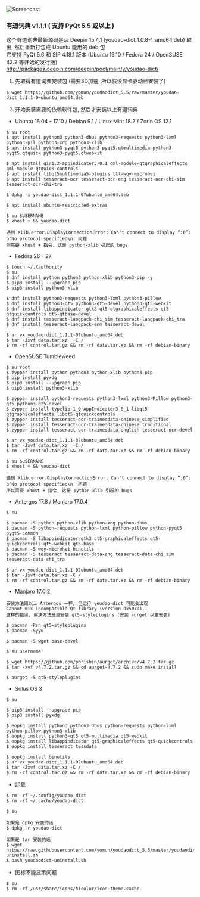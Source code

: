 ![Screencast](https://2.bp.blogspot.com/-a1ldr3X2U1s/WZAIrNamPxI/AAAAAAAAAjw/CGVeNEUzjWk2pK71C4PwuMIzRFwc9ROawCLcBGAs/s1600/youdao.png)
### 有道词典 v1.1.1 ( 支持 PyQt 5.5 或以上 )
这个有道词典最新源码是从 Deepin 15.4.1 (youdao-dict_1.0.8-1_amd64.deb) 取出, 然后重新打包成 Ubuntu 能用的 deb 包<br>
它支持 PyQt 5.6 和 SIP 4.18.1 版本 (Ubuntu 16.10 / Fedora 24 / OpenSUSE 42.2 等开始的发行版)<br>
http://packages.deepin.com/deepin/pool/main/y/youdao-dict/

1) 先取得有道词典安装包 (需要3D加速, 所以假设显卡驱动已安装了)<br>
```
$ wget https://github.com/yomun/youdaodict_5.5/raw/master/youdao-dict_1.1.1-0~ubuntu_amd64.deb
```
2) 开始安装需要的依赖软件包, 然后才安装以上有道词典<br>

- Ubuntu 16.04 - 17.10 / Debian 9.1 / Linux Mint 18.2 / Zorin OS 12.1
```
$ su root
$ apt install python3 python3-dbus python3-requests python3-lxml python3-pil python3-xdg python3-xlib
$ apt install python3-pyqt5 python3-pyqt5.qtmultimedia python3-pyqt5.qtquick python3-pyqt5.qtwebkit

$ apt install gir1.2-appindicator3-0.1 qml-module-qtgraphicaleffects qml-module-qtquick-controls
$ apt install libqt5multimedia5-plugins ttf-wqy-microhei
$ apt install tesseract-ocr tesseract-ocr-eng tesseract-ocr-chi-sim tesseract-ocr-chi-tra

$ dpkg -i youdao-dict_1.1.1-0?ubuntu_amd64.deb

$ apt install ubuntu-restricted-extras

$ su $USERNAME
$ xhost + && youdao-dict

遇到 Xlib.error.DisplayConnectionError: Can't connect to display “:0”: b'No protocol specified\n' 问题
则需要 xhost + 指令, 这是 python-xlib 引起的 bugs
```
- Fedora 26 - 27
```
$ touch ~/.Xauthority
$ su
$ dnf install python python3 python-xlib python3-pip -y
$ pip3 install --upgrade pip
$ pip3 install python3-xlib

$ dnf install python3-requests python3-lxml python3-pillow
$ dnf install python3-qt5 python3-qt5-devel python3-qt5-webkit
$ dnf install libappindicator-gtk3 qt5-qtgraphicaleffects qt5-qtquickcontrols qt5-qtbase-devel
$ dnf install tesseract-langpack-chi_sim tesseract-langpack-chi_tra
$ dnf install tesseract-langpack-enm tesseract-devel

$ ar vx youdao-dict_1.1.1-0?ubuntu_amd64.deb
$ tar -Jxvf data.tar.xz  -C /
$ rm -rf control.tar.gz && rm -rf data.tar.xz && rm -rf debian-binary
```
- OpenSUSE Tumbleweed
```
$ su root
$ zypper install python python3 python-xlib python3-pip
$ pip install pyxdg
$ pip3 install --upgrade pip
$ pip3 install python3-xlib

$ zypper install python3-requests python3-lxml python3-Pillow python3-qt5 python3-qt5-devel
$ zypper install typelib-1_0-AppIndicator3-0_1 libqt5-qtgraphicaleffects libqt5-qtquickcontrols
$ zypper install tesseract-ocr-traineddata-chinese_simplified
$ zypper install tesseract-ocr-traineddata-chinese_traditional
$ zypper install tesseract-ocr-traineddata-english tesseract-ocr-devel

$ ar vx youdao-dict_1.1.1-0?ubuntu_amd64.deb
$ tar -Jxvf data.tar.xz  -C /
$ rm -rf control.tar.gz && rm -rf data.tar.xz && rm -rf debian-binary

$ su $USERNAME
$ xhost + && youdao-dict

遇到 Xlib.error.DisplayConnectionError: Can't connect to display “:0”: b'No protocol specified\n' 问题
所以需要 xhost + 指令, 这是 python-xlib 引起的 bugs
```
- Antergos 17.8 / Manjaro 17.0.4
```
$ su

$ pacman -S python python-xlib python-xdg python-dbus
$ pacman -S python-requests python-lxml python-pillow python-pyqt5 pyqt5-common
$ pacman -S libappindicator-gtk3 qt5-graphicaleffects qt5-quickcontrols qt5-webkit qt5-base
$ pacman -S wqy-microhei binutils
$ pacman -S tesseract tesseract-data-eng tesseract-data-chi_sim tesseract-data-chi_tra

$ ar vx youdao-dict_1.1.1-0?ubuntu_amd64.deb
$ tar -Jxvf data.tar.xz -C /
$ rm -rf control.tar.gz && rm -rf data.tar.xz && rm -rf debian-binary
```
- Manjaro 17.0.2
```
安装方法跟以上 Antergos 一样, 但运行 youdao-dict 可能会出现
Cannot mix incompatible Qt library (version 0x50701..
这样的错误, 解决方法是重安装 qt5-styleplugins (安装 aurget 以重安装)

$ pacman -Rsn qt5-styleplugins
$ pacman -Syyu

$ pacman -S wget base-devel

$ su username

$ wget https://github.com/pbrisbin/aurget/archive/v4.7.2.tar.gz
$ tar -xvf v4.7.2.tar.gz && cd aurget-4.7.2 && sudo make install

$ aurget -S qt5-styleplugins
```
- Solus OS 3
```
$ su

$ pip3 install --upgrade pip
$ pip3 install pyxdg

$ eopkg install python3 python3-dbus python-requests python-lxml python-pillow python3-xlib
$ eopkg install python3-qt5 qt5-multimedia qt5-webkit
$ eopkg install libappindicator qt5-graphicaleffects qt5-quickcontrols
$ eopkg install tesseract tessdata

$ eopkg install binutils
$ ar vx youdao-dict_1.1.1-0?ubuntu_amd64.deb
$ tar -Jxvf data.tar.xz -C /
$ rm -rf control.tar.gz && rm -rf data.tar.xz && rm -rf debian-binary
```
- 卸载
```
$ rm -rf ~/.config/youdao-dict
$ rm -rf ~/.cache/youdao-dict

$ su

如果是 dpkg 安装的话
$ dpkg -r youdao-dict

如果是 tar 安装的话
$ wget https://raw.githubusercontent.com/yomun/youdaodict_5.5/master/youdaodict-uninstall.sh
$ bash youdaodict-uninstall.sh
```
- 图标不能显示问题
```
$ su
$ rm -rf /usr/share/icons/hicolor/icon-theme.cache
```
